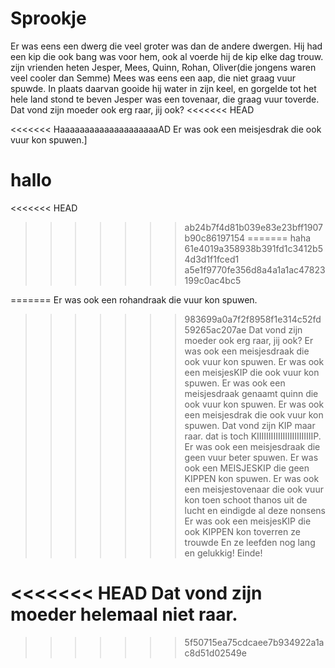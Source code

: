 # Sprookje

Er was eens een dwerg die veel groter was 
dan de andere dwergen.
Hij had een kip die ook bang was voor hem,
ook al voerde hij de kip elke dag trouw.
zijn vrienden heten Jesper, Mees, Quinn, Rohan, Oliver(die jongens waren veel cooler dan Semme) 
Mees was eens een aap, die niet graag vuur spuwde.
In plaats daarvan gooide hij water in zijn keel, en gorgelde tot het hele land stond te beven
Jesper was een tovenaar, die graag vuur toverde.
Dat vond zijn moeder ook erg raar, jij ook?
<<<<<<< HEAD

<<<<<<< HaaaaaaaaaaaaaaaaaaaaAD
Er was ook een meisjesdrak die ook vuur kon spuwen.]





hallo
=======
<<<<<<< HEAD
>>>>>>> ab24b7f4d81b039e83e23bff1907b90c86197154
=======
 haha
>>>>>>> 61e4019a358938b391fd1c3412b54d3d1f1fced1
>>>>>>> a5e1f9770fe356d8a4a1a1ac47823199c0ac4bc5

=======
Er was ook een rohandraak die vuur kon spuwen.
>>>>>>> 983699a0a7f2f8958f1e314c52fd59265ac207ae
Dat vond zijn moeder ook erg raar, jij ook?
Er was ook een meisjesdraak die ook vuur kon spuwen.
Er was ook een meisjesKIP die ook vuur kon spuwen.
Er was ook een meisjesdraak genaamt quinn die ook vuur kon spuwen.
Er was ook een meisjesdrak die ook vuur kon spuwen.
Dat vond zijn KIP maar raar.
dat is toch KIIIIIIIIIIIIIIIIIIIIIIIIP.
Er was ook een meisjesdraak die geen vuur beter spuwen.
Er was ook een MEISJESKIP die geen KIPPEN kon spuwen.
Er was ook een meisjestovenaar die ook vuur kon 
toen schoot thanos uit de lucht en eindigde al deze nonsens
Er was ook een meisjesKIP die ook KIPPEN kon toverren
ze trouwde
En ze leefden nog lang en gelukkig!
Einde!



<<<<<<< HEAD
Dat vond zijn moeder helemaal niet raar.
=======
>>>>>>> 5f50715ea75cdcaee7b934922a1ac8d51d02549e








 
